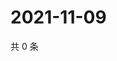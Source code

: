 # 2021-11-09

共 0 条

<!-- BEGIN WEIBO -->
<!-- 最后更新时间 Tue Nov 09 2021 12:14:36 GMT+0800 (China Standard Time) -->

<!-- END WEIBO -->
